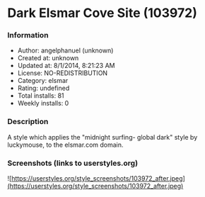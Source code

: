 # Dark Elsmar Cove Site (103972)

### Information
- Author: angelphanuel (unknown)
- Created at: unknown
- Updated at: 8/1/2014, 8:21:23 AM
- License: NO-REDISTRIBUTION
- Category: elsmar
- Rating: undefined
- Total installs: 81
- Weekly installs: 0


### Description
A style which applies the "midnight surfing- global dark" style by luckymouse, to the elsmar.com domain.


### Screenshots (links to userstyles.org)
![https://userstyles.org/style_screenshots/103972_after.jpeg](https://userstyles.org/style_screenshots/103972_after.jpeg)


